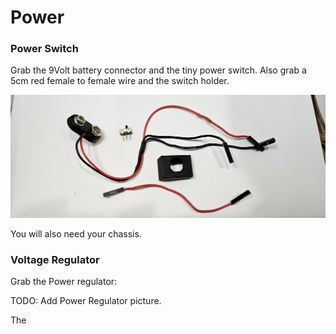 # Power 

### Power Switch

Grab the 9Volt battery connector and the tiny power switch.
Also grab a 5cm red female to female wire and the switch holder.

![Power components](/lessons/images/assembly/power_connector_switch.jpg)

You will also need your chassis.


### Voltage Regulator

Grab the Power regulator: 

TODO: Add Power Regulator picture.

The 
